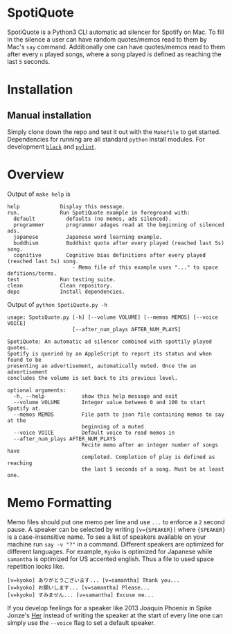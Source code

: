 # SpotiQuote

SpotiQuote is a Python3 CLI automatic ad silencer for Spotify on Mac.
To fill in the silence a user can have random quotes/memos read to them by Mac's `say` command.
Additionally one can have quotes/memos read to them after every `n` played songs, where a song played is defined as reaching the last `5` seconds.

# Installation

## Manual installation

Simply clone down the repo and test it out with the `Makefile` to get started. 
Dependencies for running are all standard `python` install modules.
For development [`black`](https://github.com/ambv/black) and [`pylint`](https://github.com/PyCQA/pylint).

# Overview

Output of `make help` is

```
help             Display this message.
run.             Run SpotiQuote example in foreground with:
  default          defaults (no memos, ads silenced).
  programmer       programmer adages read at the beginning of silenced ads.
  japanese         Japanese word learning example.
  buddhism         Buddhist quote after every played (reached last 5s) song.
  cognitive        Cognitive bias definitions after every played (reached last 5s) song.
                     - Memo file of this example uses "..." to space defitions/terms.
test             Run testing suite.
clean            Clean repository.
deps             Install dependencies.
```

Output of `python SpotiQuote.py -h`

```
usage: SpotiQuote.py [-h] [--volume VOLUME] [--memos MEMOS] [--voice VOICE]
                     [--after_num_plays AFTER_NUM_PLAYS]

SpotiQuote: An automatic ad silencer combined with spottily played quotes.
Spotify is queried by an AppleScript to report its status and when found to be
presenting an advertisement, automatically muted. Once the an advertisement
concludes the volume is set back to its previous level.

optional arguments:
  -h, --help            show this help message and exit
  --volume VOLUME       Integer value between 0 and 100 to start Spotify at.
  --memos MEMOS         File path to json file containing memos to say at the
                        beginning of a muted
  --voice VOICE         Default voice to read memos in
  --after_num_plays AFTER_NUM_PLAYS
                        Recite memo after an integer number of songs have
                        completed. Completion of play is defined as reaching
                        the last 5 seconds of a song. Must be at least one.
```

# Memo Formatting

Memo files should put one memo per line and use `...` to enforce a `2` second pause.
A speaker can be selected by writing `[v={SPEAKER}]` where `{SPEAKER}` is a case-insensitive name.
To see a list of speakers available on your machine run `say -v "?"` in a command.
Different speakers are optimized for different languages.
For example, `Kyoko` is optimized for Japanese while `samantha` is optimized for US accented english.
Thus a file to used space repetition looks like.

```
[v=kyoko] ありがとうございます... [v=samantha] Thank you...
[v=kyoko] お願いします... [v=samantha] Please...
[v=kyoko] すみません... [v=samantha] Excuse me...
```

If you develop feelings for a speaker like 2013 Joaquin Phoenix in Spike Jonze's [Her](https://en.wikipedia.org/wiki/Her_(film)) instead of writing the speaker at the start of every line one can simply use the `--voice` flag to set a default speaker. 
